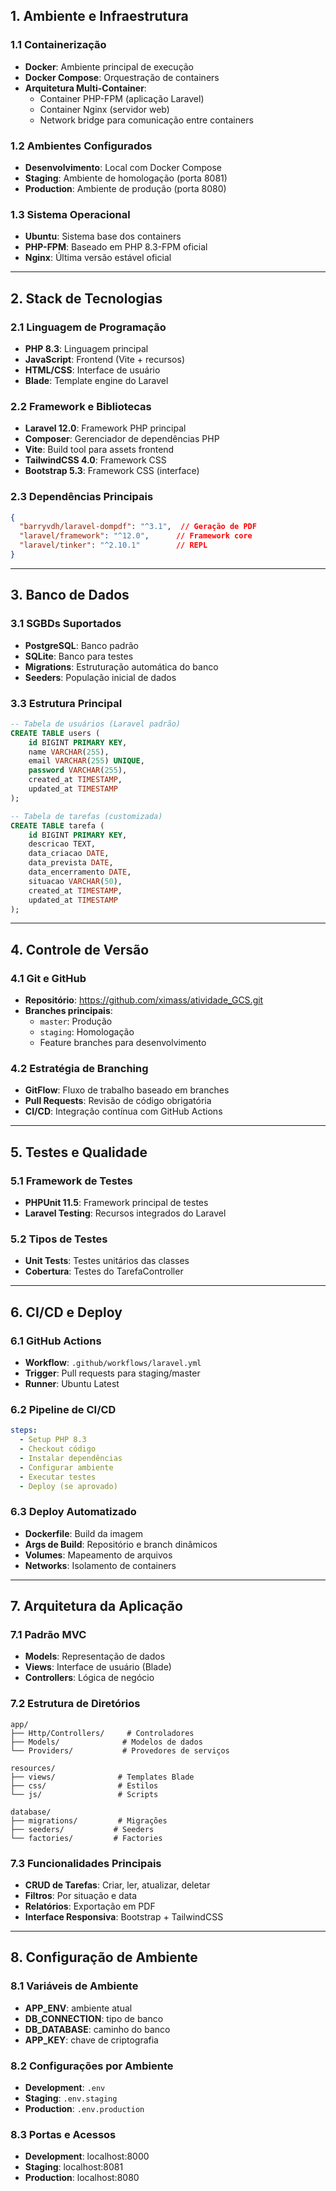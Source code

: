 ## 1. Ambiente e Infraestrutura

### 1.1 Containerização
- **Docker**: Ambiente principal de execução
- **Docker Compose**: Orquestração de containers
- **Arquitetura Multi-Container**:
  - Container PHP-FPM (aplicação Laravel)
  - Container Nginx (servidor web)
  - Network bridge para comunicação entre containers

### 1.2 Ambientes Configurados
- **Desenvolvimento**: Local com Docker Compose
- **Staging**: Ambiente de homologação (porta 8081)
- **Production**: Ambiente de produção (porta 8080)

### 1.3 Sistema Operacional
- **Ubuntu**: Sistema base dos containers
- **PHP-FPM**: Baseado em PHP 8.3-FPM oficial
- **Nginx**: Última versão estável oficial

---

## 2. Stack de Tecnologias

### 2.1 Linguagem de Programação
- **PHP 8.3**: Linguagem principal
- **JavaScript**: Frontend (Vite + recursos)
- **HTML/CSS**: Interface de usuário
- **Blade**: Template engine do Laravel

### 2.2 Framework e Bibliotecas
- **Laravel 12.0**: Framework PHP principal
- **Composer**: Gerenciador de dependências PHP
- **Vite**: Build tool para assets frontend
- **TailwindCSS 4.0**: Framework CSS
- **Bootstrap 5.3**: Framework CSS (interface)

### 2.3 Dependências Principais
```json
{
  "barryvdh/laravel-dompdf": "^3.1",  // Geração de PDF
  "laravel/framework": "^12.0",      // Framework core
  "laravel/tinker": "^2.10.1"        // REPL
}
```

---

## 3. Banco de Dados

### 3.1 SGBDs Suportados
- **PostgreSQL**: Banco padrão
- **SQLite**: Banco para testes
- **Migrations**: Estruturação automática do banco
- **Seeders**: População inicial de dados

### 3.3 Estrutura Principal
```sql
-- Tabela de usuários (Laravel padrão)
CREATE TABLE users (
    id BIGINT PRIMARY KEY,
    name VARCHAR(255),
    email VARCHAR(255) UNIQUE,
    password VARCHAR(255),
    created_at TIMESTAMP,
    updated_at TIMESTAMP
);

-- Tabela de tarefas (customizada)
CREATE TABLE tarefa (
    id BIGINT PRIMARY KEY,
    descricao TEXT,
    data_criacao DATE,
    data_prevista DATE,
    data_encerramento DATE,
    situacao VARCHAR(50),
    created_at TIMESTAMP,
    updated_at TIMESTAMP
);
```

---

## 4. Controle de Versão

### 4.1 Git e GitHub
- **Repositório**: https://github.com/ximass/atividade_GCS.git
- **Branches principais**:
  - `master`: Produção
  - `staging`: Homologação
  - Feature branches para desenvolvimento

### 4.2 Estratégia de Branching
- **GitFlow**: Fluxo de trabalho baseado em branches
- **Pull Requests**: Revisão de código obrigatória
- **CI/CD**: Integração contínua com GitHub Actions

---

## 5. Testes e Qualidade

### 5.1 Framework de Testes
- **PHPUnit 11.5**: Framework principal de testes
- **Laravel Testing**: Recursos integrados do Laravel

### 5.2 Tipos de Testes
- **Unit Tests**: Testes unitários das classes
- **Cobertura**: Testes do TarefaController

---

## 6. CI/CD e Deploy

### 6.1 GitHub Actions
- **Workflow**: `.github/workflows/laravel.yml`
- **Trigger**: Pull requests para staging/master
- **Runner**: Ubuntu Latest

### 6.2 Pipeline de CI/CD
```yaml
steps:
  - Setup PHP 8.3
  - Checkout código
  - Instalar dependências
  - Configurar ambiente
  - Executar testes
  - Deploy (se aprovado)
```

### 6.3 Deploy Automatizado
- **Dockerfile**: Build da imagem
- **Args de Build**: Repositório e branch dinâmicos
- **Volumes**: Mapeamento de arquivos
- **Networks**: Isolamento de containers

---

## 7. Arquitetura da Aplicação

### 7.1 Padrão MVC
- **Models**: Representação de dados
- **Views**: Interface de usuário (Blade)
- **Controllers**: Lógica de negócio

### 7.2 Estrutura de Diretórios
```
app/
├── Http/Controllers/     # Controladores
├── Models/              # Modelos de dados
└── Providers/           # Provedores de serviços

resources/
├── views/              # Templates Blade
├── css/                # Estilos
└── js/                 # Scripts

database/
├── migrations/         # Migrações
├── seeders/           # Seeders
└── factories/         # Factories
```

### 7.3 Funcionalidades Principais
- **CRUD de Tarefas**: Criar, ler, atualizar, deletar
- **Filtros**: Por situação e data
- **Relatórios**: Exportação em PDF
- **Interface Responsiva**: Bootstrap + TailwindCSS

---

## 8. Configuração de Ambiente

### 8.1 Variáveis de Ambiente
- **APP_ENV**: ambiente atual
- **DB_CONNECTION**: tipo de banco
- **DB_DATABASE**: caminho do banco
- **APP_KEY**: chave de criptografia

### 8.2 Configurações por Ambiente
- **Development**: `.env`
- **Staging**: `.env.staging`
- **Production**: `.env.production`

### 8.3 Portas e Acessos
- **Development**: localhost:8000
- **Staging**: localhost:8081
- **Production**: localhost:8080

